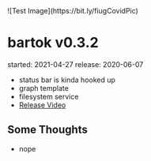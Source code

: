 <!-- highlighter -->
<h1 style="display:none"></h1>
![Test Image](https://bit.ly/fiugCovidPic)

# bartok v0.3.2
started: 2021-04-27
release: 2020-06-07

  - status bar is kinda hooked up
  - graph template
  - filesystem service
  - [Release Video](https://www.youtube.com/watch?v=lPs6YQCHlc4)

## Some Thoughts
  - nope
